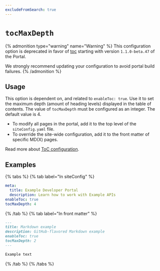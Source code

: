 ```yaml
---
excludeFromSearch: true
---
```


# `tocMaxDepth`


{% admonition type="warning" name="Warning" %}
This configuration option is deprecated in favor of [toc](table-of-contents.md) starting with version `1.1.0-beta.47` of the Portal.

We strongly recommend updating your configuration to avoid portal build failures.
{% /admonition %}

## Usage

This option is dependent on, and related to `enableToc: true`. Use it to set the maximum depth (amount of heading levels) displayed in the table of contents. The value of `tocMaxDepth` must be configured as an integer. The default value is 4.

- To modify all pages in the portal, add it to the top level of the `siteConfig.yaml` file.
- To override the site-wide configuration, add it to the front matter of specific MD(X) pages.

Read more about [ToC configuration](../../guides/page-toc.md).


## Examples
{% tabs %}
{% tab label="In siteConfig" %}
```yaml
meta:
  title: Example Developer Portal
  description: Learn how to work with Example APIs
enableToc: true
tocMaxDepth: 4
```
{% /tab  %}
{% tab label="In front matter" %}
```md
---
title: Markdown example
description: GitHub-flavored Markdown example
enableToc: true
tocMaxDepth: 2
---

Example text
```
{% /tab  %}
{% /tabs  %}
